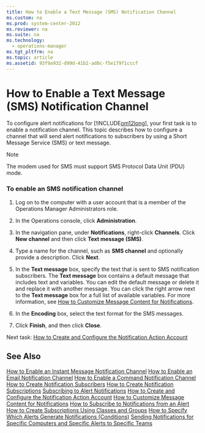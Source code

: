 ```yaml
---
title: How to Enable a Text Message (SMS) Notification Channel
ms.custom: na
ms.prod: system-center-2012
ms.reviewer: na
ms.suite: na
ms.technology: 
  - operations-manager
ms.tgt_pltfrm: na
ms.topic: article
ms.assetid: 93f9a932-d99d-41b2-ad0c-f5e179f1cccf
---
```

# How to Enable a Text Message (SMS) Notification Channel
To configure alert notifications for [!INCLUDE[om12long](./Token/om12long_md.md)], your first task is to enable a notification channel. This topic describes how to configure a channel that will send alert notifications to subscribers by using a Short Message Service \(SMS\) or text message.

> [!NOTE]
> The modem used for SMS must support SMS Protocol Data Unit \(PDU\) mode.

### To enable an SMS notification channel

1.  Log on to the computer with a user account that is a member of the Operations Manager Administrators role.

2.  In the Operations console, click **Administration**.

3.  In the navigation pane, under **Notifications**, right\-click **Channels**. Click **New channel** and then click **Text message \(SMS\)**.

4.  Type a name for the channel, such as **SMS channel** and optionally provide a description. Click **Next**.

5.  In the **Text message** box, specify the text that is sent to SMS notification subscribers. The **Text message** box contains a default message that includes text and variables. You can edit the default message or delete it and replace it with another message. You can click the right arrow next to the **Text message** box for a full list of available variables. For more information, see [How to Customize Message Content for Notifications](./How-to-Customize-Message-Content-for-Notifications.md).

6.  In the **Encoding**  box, select the text format for the SMS messages.

7.  Click **Finish**, and then click **Close**.

Next task: [How to Create and Configure the Notification Action Account](./How-to-Create-and-Configure-the-Notification-Action-Account.md)

## See Also
[How to Enable an Instant Message Notification Channel](./How-to-Enable-an-Instant-Message-Notification-Channel.md)
[How to Enable an Email Notification Channel](./How-to-Enable-an-Email-Notification-Channel.md)
[How to Enable a Command Notification Channel](./How-to-Enable-a-Command-Notification-Channel.md)
[How to Create Notification Subscribers](./How-to-Create-Notification-Subscribers.md)
[How to Create Notification Subscriptions](./How-to-Create-Notification-Subscriptions.md)
[Subscribing to Alert Notifications](./Subscribing-to-Alert-Notifications.md)
[How to Create and Configure the Notification Action Account](./How-to-Create-and-Configure-the-Notification-Action-Account.md)
[How to Customize Message Content for Notifications](./How-to-Customize-Message-Content-for-Notifications.md)
[How to Subscribe to Notifications from an Alert](./How-to-Subscribe-to-Notifications-from-an-Alert.md)
[How to Create Subscriptions Using Classes and Groups](./How-to-Create-Subscriptions-Using-Classes-and-Groups.md)
[How to Specify Which Alerts Generate Notifications &#40;Conditions&#41;](./How-to-Specify-Which-Alerts-Generate-Notifications--Conditions-.md)
[Sending Notifications for Specific Computers and Specific Alerts to Specific Teams](./Sending-Notifications-for-Specific-Computers-and-Specific-Alerts-to-Specific-Teams.md)



